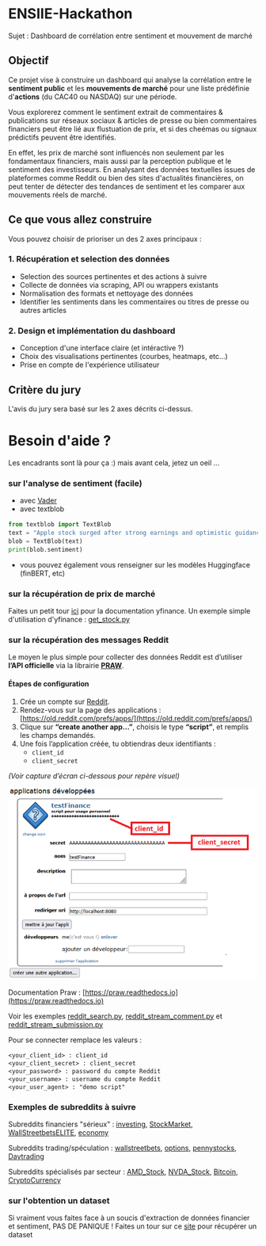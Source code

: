 # ENSIIE-Hackathon
Sujet : Dashboard de corrélation entre sentiment et mouvement de marché

## Objectif
Ce projet vise à construire un dashboard qui analyse la corrélation entre le **sentiment public** et les **mouvements de marché** pour une liste prédéfinie d'**actions** (du CAC40 ou NASDAQ) sur une période.

Vous explorerez comment le sentiment extrait de commentaires & publications sur réseaux sociaux & articles de presse ou bien commentaires financiers peut être lié aux flustuation de prix, et si des cheémas ou signaux prédictifs peuvent être identifiés. 

En effet, les prix de marché sont influencés non seulement par les fondamentaux financiers, mais aussi par la perception publique et le sentiment des investisseurs. En analysant des données textuelles issues de plateformes comme Reddit ou bien des sites d'actualités financières, on peut tenter de détecter des tendances de sentiment et les comparer aux mouvements réels de marché. 

## Ce que vous allez construire
Vous pouvez choisir de prioriser un des 2 axes principaux :
### 1. Récupération et selection des données 
- Selection des sources pertinentes et des actions à suivre
- Collecte de données via scraping, API ou wrappers existants
- Normalisation des formats et nettoyage des données
- Identifier les sentiments dans les commentaires ou titres de presse ou autres articles

### 2. Design et implémentation du dashboard
- Conception d'une interface claire (et intéractive ?)
- Choix des visualisations pertinentes (courbes, heatmaps, etc...)
- Prise en compte de l'expérience utilisateur

## Critère du jury
L'avis du jury sera basé sur les 2 axes décrits ci-dessus. 


# Besoin d'aide ?
Les encadrants sont là pour ça :) mais avant cela, jetez un oeil ...

### sur l'analyse de sentiment (facile)
- avec [Vader](https://www.geeksforgeeks.org/python/python-sentiment-analysis-using-vader/)
- avec textblob
```python
from textblob import TextBlob
text = "Apple stock surged after strong earnings and optimistic guidance for the next quarter."
blob = TextBlob(text)
print(blob.sentiment)
```
- vous pouvez également vous renseigner sur les modèles Huggingface (finBERT, etc)

### sur la récupération de prix de marché
Faites un petit tour [ici](https://pypi.org/project/yfinance/) pour la documentation yfinance. Un exemple simple d'utilisation d'yfinance : [get_stock.py](https://github.com/CarolineChipieCAO/ENSIIE-Hackathon/blob/main/get_stock.py)

### sur la récupération des messages Reddit
Le moyen le plus simple pour collecter des données Reddit est d’utiliser **l’API officielle** via la librairie **[PRAW](https://praw.readthedocs.io)**.

#### Étapes de configuration

1. Crée un compte sur [Reddit](https://www.reddit.com/).  
2. Rendez-vous sur la page des applications : [https://old.reddit.com/prefs/apps/](https://old.reddit.com/prefs/apps/)  
3. Clique sur **“create another app…”**, choisis le type **“script”**, et remplis les champs demandés.  
4. Une fois l’application créée, tu obtiendras deux identifiants :
   - `client_id`
   - `client_secret`

*(Voir capture d’écran ci-dessous pour repère visuel)*

![](https://github.com/CarolineChipieCAO/ENSIIE-Hackathon/blob/main/doc/reddit_api.png?raw=true)

Documentation Praw : [https://praw.readthedocs.io](https://praw.readthedocs.io)

Voir les exemples [reddit_search.py](https://github.com/CarolineChipieCAO/ENSIIE-Hackathon/blob/main/reddit_search.py), [reddit_stream_comment.py](https://github.com/CarolineChipieCAO/ENSIIE-Hackathon/blob/main/reddit_stream_comment.py) et [reddit_stream_submission.py](https://github.com/CarolineChipieCAO/ENSIIE-Hackathon/blob/main/reddit_stream_submission.py)


Pour se connecter remplace les valeurs : 
```
<your_client_id> : client_id
<your_client_secret> : client_secret
<your_password> : password du compte Reddit
<your_username> : username du compte Reddit
<your_user_agent> : "demo script"

```
### Exemples de subreddits à suivre
Subreddits financiers "sérieux" : 
[investing](https://www.reddit.com/r/investing/), [StockMarket](https://www.reddit.com/r/StockMarket/), [WallStreetbetsELITE](https://www.reddit.com/r/WallStreetbetsELITE/), [economy](https://www.reddit.com/r/economy/)

Subreddits trading/spéculation : 
[wallstreetbets](https://www.reddit.com/r/wallstreetbets/), [options](https://www.reddit.com/r/options/), [pennystocks](https://www.reddit.com/r/pennystocks/), [Daytrading](https://www.reddit.com/r/Daytrading/)

Subreddits spécialisés par secteur :
[AMD_Stock](https://www.reddit.com/r/AMD_Stock/), [NVDA_Stock](https://www.reddit.com/r/NVDA_Stock/), [Bitcoin](https://www.reddit.com/r/Bitcoin/), [CryptoCurrency](https://www.reddit.com/r/CryptoCurrency/)

### sur l'obtention un dataset 
Si vraiment vous faites face à un soucis d'extraction de données financier et sentiment, PAS DE PANIQUE ! Faites un tour sur ce [site](https://www.kaggle.com/code/yashvi/reliance-stock-prices-with-news-sentiment/notebook) pour récupérer un dataset
